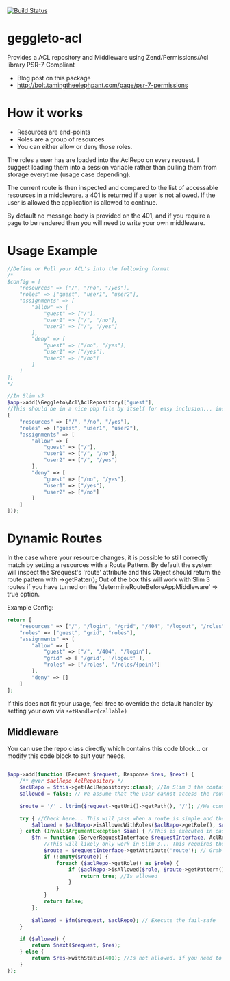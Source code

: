 [![Build Status](https://travis-ci.org/geggleto/geggleto-acl.svg)](https://travis-ci.org/geggleto/geggleto-acl)

# geggleto-acl
Provides a ACL repository and Middleware using Zend/Permissions/Acl library
PSR-7 Compliant

- Blog post on this package
- http://bolt.tamingtheelephpant.com/page/psr-7-permissions

# How it works
- Resources are end-points
- Roles are a group of resources
- You can either allow or deny those roles.

The roles a user has are loaded into the AclRepo on every request. I suggest loading them into a session variable rather than pulling them from storage everytime (usage case depending).

The current route is then inspected and compared to the list of accessable resources in a middleware. a 401 is returned if a user is not allowed. If the user is allowed the application is allowed to continue.

By default no message body is provided on the 401, and if you require a page to be rendered then you will need to write your own middleware.

# Usage Example

```php
//Define or Pull your ACL's into the following format
/*
$config = [
    "resources" => ["/", "/no", "/yes"],
    "roles" => ["guest", "user1", "user2"],
    "assignments" => [
        "allow" => [
            "guest" => ["/"],
            "user1" => ["/", "/no"],
            "user2" => ["/", "/yes"]
        ],
        "deny" => [
            "guest" => ["/no", "/yes"],
            "user1" => ["/yes"],
            "user2" => ["/no"]
        ]
    ]
];
*/

//In Slim v3
$app->add(\Geggleto\Acl\AclRepository(["guest"], 
//This should be in a nice php file by itself for easy inclusion... include '/path/to/acl/definition.php'
[
    "resources" => ["/", "/no", "/yes"],
    "roles" => ["guest", "user1", "user2"],
    "assignments" => [
        "allow" => [
            "guest" => ["/"],
            "user1" => ["/", "/no"],
            "user2" => ["/", "/yes"]
        ],
        "deny" => [
            "guest" => ["/no", "/yes"],
            "user1" => ["/yes"],
            "user2" => ["/no"]
        ]
    ]
]));
```

# Dynamic Routes
In the case where your resource changes, it is possible to still correctly match by setting a resources with a Route Pattern.
By default the system will inspect the $request's 'route' attribute and this Object should return the route pattern with ->getPatter();
Out of the box this will work with Slim 3 routes if you have turned on the 'determineRouteBeforeAppMiddleware' => true option.

Example Config:
```php
return [
    "resources" => ["/", "/login", "/grid", "/404", "/logout", "/roles", "/roles/{pein}"],
    "roles" => ["guest", "grid", "roles"],
    "assignments" => [
        "allow" => [
            "guest" => ["/", "/404", "/login"],
            "grid" => [ '/grid', '/logout' ],
            "roles" => ['/roles', '/roles/{pein}']
        ],
        "deny" => []
    ]
];
```

If this does not fit your usage, feel free to override the default handler by setting your own via `setHandler(callable)`

## Middleware
You can use the repo class directly which contains this code block... or modify this code block to suit your needs.
```php

$app->add(function (Request $request, Response $res, $next) {
    /** @var $aclRepo AclRepository */ 
    $aclRepo = $this->get(AclRepository::class); //In Slim 3 the container is bound to function definitions
    $allowed = false; // We assume that the user cannot access the route

    $route = '/' . ltrim($request->getUri()->getPath(), '/'); //We construct our path

    try { //Check here... This will pass when a route is simple and there is no route parameters
        $allowed = $aclRepo->isAllowedWithRoles($aclRepo->getRole(), $route);
    } catch (InvalidArgumentException $iae) { //This is executed in cases where there is a route parameters... /user/{id:} 
        $fn = function (ServerRequestInterface $requestInterface, AclRepository $aclRepo) {
            //This will likely only work in Slim 3... This requires the determineRouteBeforeAppMiddleware => true to be set in the container
            $route = $requestInterface->getAttribute('route'); // Grab the route to get the pattern
            if (!empty($route)) {
                foreach ($aclRepo->getRole() as $role) {
                    if ($aclRepo->isAllowed($role, $route->getPattern())) { // check to see fi the user can access the pattern
                        return true; //Is allowed
                    }
                }
            }
            return false;
        };

        $allowed = $fn($request, $aclRepo); // Execute the fail-safe
    }

    if ($allowed) {
        return $next($request, $res);
    } else {
        return $res->withStatus(401); //Is not allowed. if you need to render a template then do that.
    }
});
```
